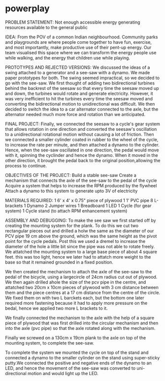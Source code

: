 # powerplay
PROBLEM STATEMENT:
Not enough accessible energy generating resources available to the general public

IDEA:
From the POV of a common Indian neighbourhood. Community parks and playgrounds are where people come together to have fun, exercise, and most importantly, make productive use of their pent-up energy. Our team visualised this space where we can transform the energy people use while walking, and the energy that children use while playing.


PROTOTYPES AND REJECTED VERSIONS:
We discussed the ideas of a swing attached to a generator and a see-saw with a dynamo. We made paper prototypes for both. The swing seemed impractical, so we decided to go with the see-saw. We first thought of adding two bidirectional turbines behind the backrest of the seesaw so that every time the seesaw moved up and down, the turbines would rotate and generate electricity. However, it was very inefficient to hit the turbines every time the seesaw moved and converting the bidirectional motion to unidirectional was difficult. We then decided to switch the idea to a car alternator connected to the axle, but the alternator needed much more force and rotation than we anticipated. 

FINAL PROJECT:
Finally, we connected the seesaw to a cycle's gear system that allows rotation in one direction and converted the seesaw's oscillation to a unidirectional rotational motion without causing a lot of friction. Then we connected a smaller cylinder coated in rubber to the wheel of the cycle, to increase the rate per minute, and then attached a dynamo to the cylinder. Hence, when the see-saw oscillated in one direction, the pedal would move with it, spinning the cyclinder and hence the dynamo. When it moved in the other direction, it brought the pedal back to the original position,allowing the process to continue.



OBJECTIVES OF THE PROJECT:
Build a stable see-saw
Create a mechanism that connects the axle of the see-saw to the pedal of the cycle
Acquire a system that helps to increase the RPM produced by the flywheel
Attach a dynamo to this system to generate upto 3V of electricity



MATERIALS REQUIRED:
1 6' x 4' x 0.75" piece of plywood
1 1' PVC pipe
8 L-brackets
1 Dynamo
2 Jumper wires
1 Breadboard
1 LED
1 Cycle (for gear system)
1 Cycle stand (to attach RPM enhancement system)



ASSEMBLY AND DEBUGGING:
To make the see saw we first started off by creating the mounting system for the plank. To do this we cut two rectangular pieces out and drilled a holw the same as the diameter of our PCV pipe 19 cm above the ground, which was the same height as the pivot point for the cycle pedals. Post this we used a dremel to increase the diameter of the hole a little bit since the pipe was not able to rotate freely. We attatched the mounting system to a large base piece of about 4 square feet. this was too light, hence we later had to attatch more weight to the base so that it remained grounded in a fixed position.

We then created the mechanism to attach the axle of the see-saw to the pedal of the bicycle, using a largecircle of 24cm radius cut out of plywood. We then again drilled ahole the size of the pcv pipe in the centre, and attatched two 20cm x 10cm pieces of plywood with 3 cm distance between them and the piece centres at a 17 cm distance from the centre of the circle. We fixed them on with two L barckets each, but the bottom one later required more fastening because it had to apply more pressure on the bedal, hence we applied two more L brackets to it.

We finally connected the mechanism to the axle with the help of a square piece of plywood that was first drilled into the circular mechanism and then into the axle (pvc pipe) so that the axle rotated along with the mechanism.

Finally we screwed on a 130cm x 19cm plank to the axle on top of the mounting system, to complete the see-saw.

To complete the system we mounted the cycle on top of the stand and connected a dynamo to the smaller cylinder on the stand using super-sticky putty.We connected the positive and negative ends of the dynamo to an LED, and hence the movement of the see-saw was converted to uni-directional motion and would light up the LED.
